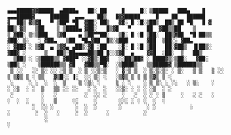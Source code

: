 
    
    ▄▄▄█████▓▓█████  ▄████▄   ██░ ██     █     █░ ▒█████   ███▄    █ ▄▄▄█████▓     ██████  ▄▄▄    ██▒   █▓▓█████     █    ██   ██████ 
    ▓  ██▒ ▓▒▓█   ▀ ▒██▀ ▀█  ▓██░ ██▒   ▓█░ █ ░█░▒██▒  ██▒ ██ ▀█   █ ▓  ██▒ ▓▒   ▒██    ▒ ▒████▄ ▓██░   █▒▓█   ▀     ██  ▓██▒▒██    ▒ 
    ▒ ▓██░ ▒░▒███   ▒▓█    ▄ ▒██▀▀██░   ▒█░ █ ░█ ▒██░  ██▒▓██  ▀█ ██▒▒ ▓██░ ▒░   ░ ▓██▄   ▒██  ▀█▄▓██  █▒░▒███      ▓██  ▒██░░ ▓██▄   
    ░ ▓██▓ ░ ▒▓█  ▄ ▒▓▓▄ ▄██▒░▓█ ░██    ░█░ █ ░█ ▒██   ██░▓██▒  ▐▌██▒░ ▓██▓ ░      ▒   ██▒░██▄▄▄▄██▒██ █░░▒▓█  ▄    ▓▓█  ░██░  ▒   ██▒
      ▒██▒ ░ ░▒████▒▒ ▓███▀ ░░▓█▒░██▓   ░░██▒██▓ ░ ████▓▒░▒██░   ▓██░  ▒██▒ ░    ▒██████▒▒ ▓█   ▓██▒▒▀█░  ░▒████▒   ▒▒█████▓ ▒██████▒▒
     ▒ ░░   ░░ ▒░ ░░ ░▒ ▒  ░ ▒ ░░▒░▒   ░ ▓░▒ ▒  ░ ▒░▒░▒░ ░ ▒░   ▒ ▒   ▒ ░░      ▒ ▒▓▒ ▒ ░ ▒▒   ▓▒█░░ ▐░  ░░ ▒░ ░   ░▒▓▒ ▒ ▒ ▒ ▒▓▒ ▒ ░
     ░     ░ ░  ░  ░  ▒    ▒ ░▒░ ░     ▒ ░ ░    ░ ▒ ▒░ ░ ░░   ░ ▒░    ░       ░ ░▒  ░ ░  ▒   ▒▒ ░░ ░░   ░ ░  ░   ░░▒░ ░ ░ ░ ░▒  ░ ░
     ░         ░   ░         ░  ░░ ░     ░   ░  ░ ░ ░ ▒     ░   ░ ░   ░         ░  ░  ░    ░   ▒     ░░     ░       ░░░ ░ ░ ░  ░  ░  
            ░  ░░ ░       ░  ░  ░       ░        ░ ░           ░                   ░        ░  ░   ░     ░  ░      ░           ░  
                ░                                                                                 ░                               

